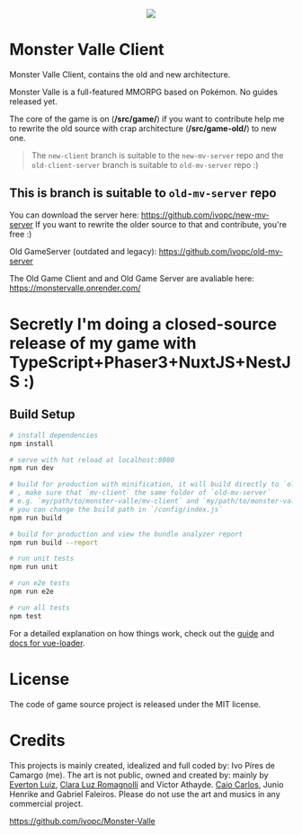 <p align="center" width="100%">
    <img src="https://i.imgur.com/bh8ZbWe.png">
</p>

# Monster Valle Client

Monster Valle Client, contains the old and new architecture.

Monster Valle is a full-featured MMORPG based on Pokémon. No guides released yet.

The core of the game is on (**/src/game/**) if you want to contribute help me to rewrite the old source with crap architecture (**/src/game-old/**) to new one.

> The `new-client` branch is suitable to the `new-mv-server` repo and the `old-client-server` branch is suitable to `old-mv-server` repo :)
## This is branch is suitable to `old-mv-server` repo

You can download the server here: https://github.com/ivopc/new-mv-server
If you want to rewrite the older source to that and contribute, you're free :) 

Old GameServer (outdated and legacy): https://github.com/ivopc/old-mv-server

The Old Game Client and and Old Game Server are avaliable here: https://monstervalle.onrender.com/

# Secretly I'm doing a closed-source release of my game with TypeScript+Phaser3+NuxtJS+NestJS :)


## Build Setup

``` bash
# install dependencies
npm install

# serve with hot reload at localhost:8080
npm run dev

# build for production with minification, it will build directly to `old-mv-server` path folder
# , make sure that `mv-client` the same folder of `old-mv-server`
# e.g. `my/path/to/monster-valle/mv-client` and `my/path/to/monster-valle/old-mv-server`
# you can change the build path in `/config/index.js`
npm run build

# build for production and view the bundle analyzer report
npm run build --report

# run unit tests
npm run unit

# run e2e tests
npm run e2e

# run all tests
npm test
```

For a detailed explanation on how things work, check out the [guide](http://vuejs-templates.github.io/webpack/) and [docs for vue-loader](http://vuejs.github.io/vue-loader).

# License
The code of game source project is released under the MIT license.

# Credits
This projects is mainly created, idealized and full coded by: Ivo Pires de Camargo (me). 
The art is not public, owned and created by: mainly by [Everton Luiz](https://soundcloud.com/evertonluizmaestro?), [Clara Luz Romagnolli](https://linktr.ee/shaarpie) and Victor Athayde. [Caio Carlos](https://clockworkraven.itch.io/), Junio Henrike and Gabriel Faleiros. Please do not use the art and musics in any commercial project.


https://github.com/ivopc/Monster-Valle